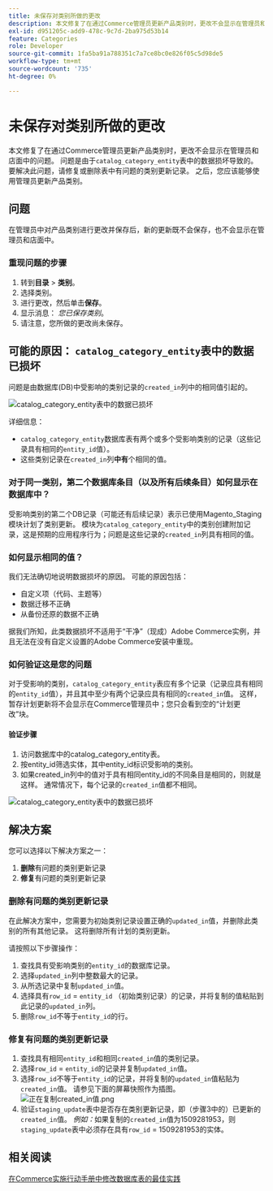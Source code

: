 ```yaml
---
title: 未保存对类别所做的更改
description: 本文修复了在通过Commerce管理员更新产品类别时，更改不会显示在管理员和店面中的问题。 问题是由于“catalog_category_entity”表中的数据损坏导致的。 要解决此问题，请修复或删除表中有问题的类别更新记录。 之后，您应该能够使用管理员更新产品类别。
exl-id: d951205c-add9-478c-9c7d-2ba975d53b14
feature: Categories
role: Developer
source-git-commit: 1fa5ba91a788351c7a7ce8bc0e826f05c5d98de5
workflow-type: tm+mt
source-wordcount: '735'
ht-degree: 0%

---
```


# 未保存对类别所做的更改

本文修复了在通过Commerce管理员更新产品类别时，更改不会显示在管理员和店面中的问题。 问题是由于`catalog_category_entity`表中的数据损坏导致的。 要解决此问题，请修复或删除表中有问题的类别更新记录。 之后，您应该能够使用管理员更新产品类别。

## 问题

在管理员中对产品类别进行更改并保存后，新的更新既不会保存，也不会显示在管理员和店面中。

### 重现问题的步骤

1. 转到&#x200B;**目录** > **类别**。
1. 选择类别。
1. 进行更改，然后单击&#x200B;**保存**。
1. 显示消息： *您已保存类别*。
1. 请注意，您所做的更改尚未保存。

## 可能的原因： `catalog_category_entity`表中的数据已损坏

问题是由数据库(DB)中受影响的类别记录的`created_in`列中的相同值引起的。

![catalog_category_entity表中的数据已损坏](assets/catalog_category_entity.png)

详细信息：

* `catalog_category_entity`数据库表有两个或多个受影响类别的记录（这些记录具有相同的`entity_id`值）。
* 这些类别记录在`created_in`列&#x200B;**中有**&#x200B;个相同的值。

### 对于同一类别，第二个数据库条目（以及所有后续条目）如何显示在数据库中？

受影响类别的第二个DB记录（可能还有后续记录）表示已使用Magento\_Staging模块计划了类别更新。 模块为`catalog_category_entity`中的类别创建附加记录，这是预期的应用程序行为；问题是这些记录的`created_in`列具有相同的值。

### 如何显示相同的值？

我们无法确切地说明数据损坏的原因。 可能的原因包括：

* 自定义项（代码、主题等）
* 数据迁移不正确
* 从备份还原的数据不正确

据我们所知，此类数据损坏不适用于“干净”（现成）Adobe Commerce实例，并且无法在没有自定义设置的Adobe Commerce安装中重现。

### 如何验证这是您的问题

对于受影响的类别，`catalog_category_entity`表应有多个记录（记录应具有相同的`entity_id`值），并且其中至少有两个记录应具有相同的`created_in`值。 这样，暂存计划更新将不会显示在Commerce管理员中；您只会看到空的“计划更改”块。

#### 验证步骤

1. 访问数据库中的catalog\_category\_entity表。
1. 按entity\_id筛选实体，其中entity\_id标识受影响的类别。
1. 如果created\_in列中的值对于具有相同entity\_id的不同条目是相同的，则就是这样。 通常情况下，每个记录的`created_in`值都不相同。

![catalog_category_entity表中的数据已损坏](assets/catalog_category_entity.png)

## 解决方案

您可以选择以下解决方案之一：

1. **删除**&#x200B;有问题的类别更新记录
1. **修复**&#x200B;有问题的类别更新记录

### 删除有问题的类别更新记录

在此解决方案中，您需要为初始类别记录设置正确的`updated_in`值，并删除此类别的所有其他记录。 这将删除所有计划的类别更新。

请按照以下步骤操作：

1. 查找具有受影响类别的`entity_id`的数据库记录。
1. 选择`updated_in`列中整数最大的记录。
1. 从所选记录中复制`updated_in`值。
1. 选择具有`row_id` = `entity_id` （初始类别记录）的记录，并将复制的值粘贴到此记录的`updated_in`列。
1. 删除`row_id`不等于`entity_id`的行。

### 修复有问题的类别更新记录

1. 查找具有相同`entity_id`和相同`created_in`值的类别记录。
1. 选择`row_id` = `entity_id`的记录并复制`updated_in`值。
1. 选择`row_id`不等于`entity_id`的记录，并将复制的`updated_in`值粘贴为`created_in`值。 请参见下面的屏幕快照作为插图。    ![正在复制created_in值.png](assets/copy_created-in_value.png)
1. 验证`staging_update`表中是否存在类别更新记录，即（步骤3中的）已更新的`created_in`值。 *例如：*&#x200B;如果复制的`created_in`值为1509281953，则`staging_update`表中必须存在具有`row_id` = 1509281953的实体。

## 相关阅读

[在Commerce实施行动手册中修改数据库表的最佳实践](https://experienceleague.adobe.com/en/docs/commerce-operations/implementation-playbook/best-practices/development/modifying-core-and-third-party-tables#why-adobe-recommends-avoiding-modifications)
